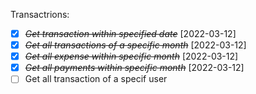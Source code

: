 Transactrions:
  * [X] ~~*Get transaction within specified date*~~ [2022-03-12]
  * [X] ~~*Get all transactions of a specific month*~~ [2022-03-12]
  * [X] ~~*Get all expense within specific month*~~ [2022-03-12] 
  * [X] ~~*Get all payments within specific month*~~ [2022-03-12] 
  * [ ] Get all transaction of a specif user